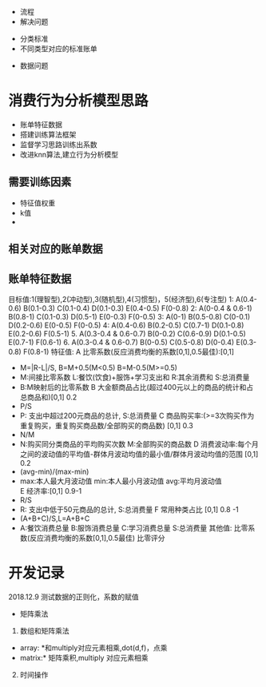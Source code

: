 * 流程
* 解决问题
- 分类标准
- 不同类型对应的标准账单
* 数据问题
# 消费行为分析模型思路
* 账单特征数据
* 搭建训练算法框架
* 监督学习思路训练出系数
* 改进knn算法,建立行为分析模型
## 需要训练因素
* 特征值权重
* k值
* 
## 相关对应的账单数据
## 账单特征数据
目标值:1(理智型),2(冲动型),3(随机型),4(习惯型)，5(经济型),6(专注型)
1: A(0.4-0.6)           B(0.1-0.3)     C(0.1-0.4)    D(0.1-0.3)   E(0.4-0.5)  F(0-0.8)
2: A(0-0.4 & 0.6-1)     B(0.8-1)       C(0.1-0.3)    D(0.5-1)     E(0-0.3)    F(0-0.5)
3: A(0-1)               B(0.5-0.8)     C(0-0.1)      D(0.2-0.6)   E(0-0.5)    F(0-0.5)
4: A(0.4-0.6)           B(0.2-0.5)     C(0.7-1)      D(0.1-0.8)   E(0.2-0.6)  F(0.5-1)
5. A(0.3-0.4 & 0.6-0.7) B(0-0.2)       C(0.6-0.9)    D(0.1-0.5)   E(0.7-1)    F(0.6-1)
6. A(0.3-0.4 & 0.6-0.7) B(0-0.5)       C(0.5-0.8)    D(0-0.4)     E(0.3-0.8)  F(0.8-1)
特征值: 
A 比零系数(反应消费均衡的系数[0,1],0.5最佳):[0,1]
* M=|R-L|/S, B=M+0.5(M<0.5) B=M-0.5(M>=0.5)
* M:间接比零系数 L:餐饮(饮食)+服饰+学习支出和 R:其余消费和 S:总消费量 
* B:M映射后的比零系数
B 大金额商品占比(超过400元以上的商品的统计和占总商品和)[0,1] 0.2
* P/S
* P: 支出中超过200元商品的总计, S:总消费量
C 商品购买率:(>=3次购买作为重复购买，重复购买商品数/全部购买的商品数) [0,1] 0.3
* N/M
* N:购买同分类商品的平均购买次数 M:全部购买的商品数
D 消费波动率:每个月之间的波动值的平均值-群体月波动均值的最小值/群体月波动均值的范围 [0,1] 0.2
* (avg-min)/(max-min)
* max:本人最大月波动值 min:本人最小月波动值  avg:平均月波动值  
E 经济率:[0,1] 0.9-1
* R/S
* R: 支出中低于50元商品的总计, S:总消费量
F 常用种类占比 [0,1] 0.8 -1
* (A+B+C)/S,L=A+B+C
* A:餐饮消费总量 B:服饰消费总量 C:学习消费总量 S:总消费量
其他值:
比零系数(反应消费均衡的系数[0,1],0.5最佳)
比零评分
# 开发记录
2018.12.9 测试数据的正则化，系数的赋值
* 矩阵乘法[](https://blog.csdn.net/cqk0100/article/details/76221749)
1. 数组和矩阵乘法
* array: *和multiply对应元素相乘,dot(d,f)，点乘
* matrix:* 矩阵乘积,multiply 对应元素相乘
2. 时间操作
[](https://www.cnblogs.com/liuq/p/6211005.html)